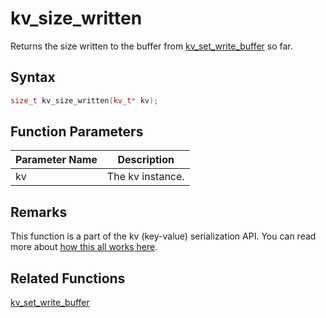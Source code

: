 
# kv_size_written

Returns the size written to the buffer from [kv_set_write_buffer](https://github.com/RandyGaul/cute_framework/blob/master/docs/graphics/serialization/kv_set_write_buffer.md) so far.

## Syntax

```cpp
size_t kv_size_written(kv_t* kv);
```

## Function Parameters

Parameter Name | Description
--- | ---
kv | The kv instance.

## Remarks

This function is a part of the kv (key-value) serialization API. You can read more about [how this all works here](https://github.com/RandyGaul/cute_framework/tree/master/docs/graphics/serialization).

## Related Functions
  
[kv_set_write_buffer](https://github.com/RandyGaul/cute_framework/blob/master/docs/graphics/image/kv_set_write_buffer.md)  
